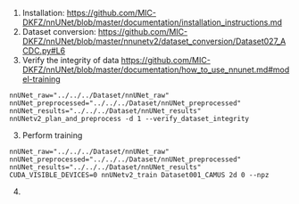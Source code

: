 1. Installation:
https://github.com/MIC-DKFZ/nnUNet/blob/master/documentation/installation_instructions.md
3. Dataset conversion:
https://github.com/MIC-DKFZ/nnUNet/blob/master/nnunetv2/dataset_conversion/Dataset027_ACDC.py#L6
4. Verify the integrity of data
https://github.com/MIC-DKFZ/nnUNet/blob/master/documentation/how_to_use_nnunet.md#model-training
```
nnUNet_raw="../../../Dataset/nnUNet_raw" nnUNet_preprocessed="../../../Dataset/nnUNet_preprocessed" nnUNet_results="../../../Dataset/nnUNet_results" nnUNetv2_plan_and_preprocess -d 1 --verify_dataset_integrity
```
3. Perform training 
```
nnUNet_raw="../../../Dataset/nnUNet_raw" nnUNet_preprocessed="../../../Dataset/nnUNet_preprocessed" nnUNet_results="../../../Dataset/nnUNet_results"  CUDA_VISIBLE_DEVICES=0 nnUNetv2_train Dataset001_CAMUS 2d 0 --npz
```
4. 
